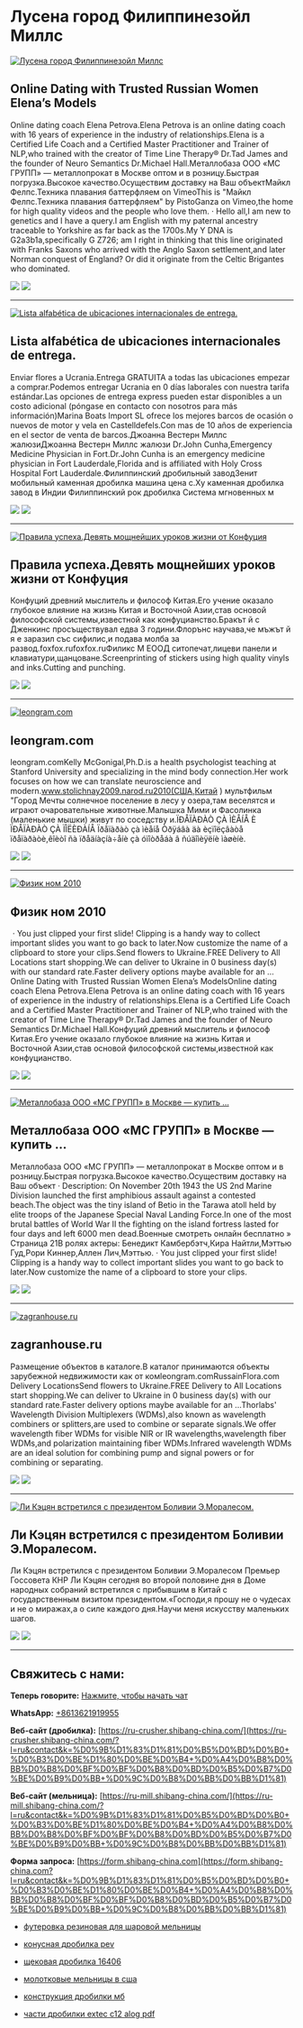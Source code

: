 # Лусена город Филиппинезойл Миллс

<a href="https://swt.shibang-china.com/?l=ru&img&k=%D0%9B%D1%83%D1%81%D0%B5%D0%BD%D0%B0+%D0%B3%D0%BE%D1%80%D0%BE%D0%B4+%D0%A4%D0%B8%D0%BB%D0%B8%D0%BF%D0%BF%D0%B8%D0%BD%D0%B5%D0%B7%D0%BE%D0%B9%D0%BB+%D0%9C%D0%B8%D0%BB%D0%BB%D1%81" target="_blank">![Лусена город Филиппинезойл Миллс](http://static.shibang-china.com/all-800x300/1140.jpg)</a>

## Online Dating with Trusted Russian Women Elena’s Models
Online dating coach Elena Petrova.Elena Petrova is an online dating coach with 16 years of experience in the industry of relationships.Elena is a Certified Life Coach and a Certified Master Practitioner and Trainer of NLP,who trained with the creator of Time Line Therapy&#174; Dr.Tad James and the founder of Neuro Semantics Dr.Michael Hall.Металлобаза ООО &#171;МС ГРУПП&#187; — металлопрокат в Москве оптом и в розницу.Быстрая погрузка.Высокое качество.Осуществим доставку на Ваш объектМайкл Фелпс.Техника плавания баттерфляем on VimeoThis is &quot;Майкл Фелпс.Техника плавания баттерфляем&quot; by PistoGanza on Vimeo,the home for high quality videos and the people who love them.&nbsp;&#0183;&#32;Hello all,I am new to genetics and I have a query.I am English with my paternal ancestry traceable to Yorkshire as far back as the 1700s.My Y DNA is G2a3b1a,specifically G Z726; am I right in thinking that this line originated with Franks Saxons who arrived with the Anglo Saxon settlement,and later Norman conquest of England? Or did it originate from the Celtic Brigantes who dominated.


<a href="https://whatsapp.shibangsoft.com/WhatsApp.php" target="_blank" title="WhatsApp">![](http://static.shibang-china.com/icon/whatsapp.png)</a> <a href="https://swt.shibang-china.com/?l=ru&icon&k=%D0%9B%D1%83%D1%81%D0%B5%D0%BD%D0%B0+%D0%B3%D0%BE%D1%80%D0%BE%D0%B4+%D0%A4%D0%B8%D0%BB%D0%B8%D0%BF%D0%BF%D0%B8%D0%BD%D0%B5%D0%B7%D0%BE%D0%B9%D0%BB+%D0%9C%D0%B8%D0%BB%D0%BB%D1%81" target="_blank">![](http://static.shibang-china.com/icon/chat-ru.png)</a>

---

<a href="https://swt.shibang-china.com/?l=ru&img&k=%D0%9B%D1%83%D1%81%D0%B5%D0%BD%D0%B0+%D0%B3%D0%BE%D1%80%D0%BE%D0%B4+%D0%A4%D0%B8%D0%BB%D0%B8%D0%BF%D0%BF%D0%B8%D0%BD%D0%B5%D0%B7%D0%BE%D0%B9%D0%BB+%D0%9C%D0%B8%D0%BB%D0%BB%D1%81" target="_blank">![Lista alfab&#233;tica de ubicaciones internacionales de entrega.](http://static.shibang-china.com/all-800x300/288.jpg)</a>

## Lista alfab&#233;tica de ubicaciones internacionales de entrega.
Enviar flores a Ucrania.Entrega GRATUITA a todas las ubicaciones empezar a comprar.Podemos entregar Ucrania en 0 d&#237;as laborales con nuestra tarifa est&#225;ndar.Las opciones de entrega express pueden estar disponibles a un costo adicional (p&#243;ngase en contacto con nosotros para m&#225;s informaci&#243;n)Marina Boats Import SL ofrece los mejores barcos de ocasi&#243;n o nuevos de motor y vela en Castelldefels.Con mas de 10 a&#241;os de experiencia en el sector de venta de barcos.Джоанна Вестерн Миллс жалюзиДжоанна Вестерн Миллс жалюзи Dr.John Cunha,Emergency Medicine Physician in Fort.Dr.John Cunha is an emergency medicine physician in Fort Lauderdale,Florida and is affiliated with Holy Cross Hospital Fort Lauderdale.Филиппинский дробильный заводЗенит мобильный каменная дробилка машина цена с.Ху каменная дробилка завод в Индии Филиппинский рок дробилка Система мгновенных м


<a href="https://whatsapp.shibangsoft.com/WhatsApp.php" target="_blank" title="WhatsApp">![](http://static.shibang-china.com/icon/whatsapp.png)</a> <a href="https://swt.shibang-china.com/?l=ru&icon&k=%D0%9B%D1%83%D1%81%D0%B5%D0%BD%D0%B0+%D0%B3%D0%BE%D1%80%D0%BE%D0%B4+%D0%A4%D0%B8%D0%BB%D0%B8%D0%BF%D0%BF%D0%B8%D0%BD%D0%B5%D0%B7%D0%BE%D0%B9%D0%BB+%D0%9C%D0%B8%D0%BB%D0%BB%D1%81" target="_blank">![](http://static.shibang-china.com/icon/chat-ru.png)</a>

---

<a href="https://swt.shibang-china.com/?l=ru&img&k=%D0%9B%D1%83%D1%81%D0%B5%D0%BD%D0%B0+%D0%B3%D0%BE%D1%80%D0%BE%D0%B4+%D0%A4%D0%B8%D0%BB%D0%B8%D0%BF%D0%BF%D0%B8%D0%BD%D0%B5%D0%B7%D0%BE%D0%B9%D0%BB+%D0%9C%D0%B8%D0%BB%D0%BB%D1%81" target="_blank">![Правила успеха.Девять мощнейших уроков жизни от Конфуция](http://static.shibang-china.com/all-800x300/503.jpg)</a>

## Правила успеха.Девять мощнейших уроков жизни от Конфуция
Конфуций древний мыслитель и философ Китая.Его учение оказало глубокое влияние на жизнь Китая и Восточной Азии,став основой философской системы,известной как конфуцианство.Бракът й с Дженкинс просъществувал едва 3 години.Флорънс научава,че мъжът й я е заразил със сифилис,и подава молба за развод.foxfox.rufoxfox.ruФиликс М ЕООД ситопечат,лицеви панели и клавиатури,щанцоване.Screenprinting of stickers using high quality vinyls and inks.Cutting and punching.


<a href="https://whatsapp.shibangsoft.com/WhatsApp.php" target="_blank" title="WhatsApp">![](http://static.shibang-china.com/icon/whatsapp.png)</a> <a href="https://swt.shibang-china.com/?l=ru&icon&k=%D0%9B%D1%83%D1%81%D0%B5%D0%BD%D0%B0+%D0%B3%D0%BE%D1%80%D0%BE%D0%B4+%D0%A4%D0%B8%D0%BB%D0%B8%D0%BF%D0%BF%D0%B8%D0%BD%D0%B5%D0%B7%D0%BE%D0%B9%D0%BB+%D0%9C%D0%B8%D0%BB%D0%BB%D1%81" target="_blank">![](http://static.shibang-china.com/icon/chat-ru.png)</a>

---

<a href="https://swt.shibang-china.com/?l=ru&img&k=%D0%9B%D1%83%D1%81%D0%B5%D0%BD%D0%B0+%D0%B3%D0%BE%D1%80%D0%BE%D0%B4+%D0%A4%D0%B8%D0%BB%D0%B8%D0%BF%D0%BF%D0%B8%D0%BD%D0%B5%D0%B7%D0%BE%D0%B9%D0%BB+%D0%9C%D0%B8%D0%BB%D0%BB%D1%81" target="_blank">![leongram.com](http://static.shibang-china.com/all-800x300/1011.jpg)</a>

## leongram.com
leongram.comKelly McGonigal,Ph.D.is a health psychologist teaching at Stanford University and specializing in the mind body connection.Her work focuses on how we can translate neuroscience and modern.www.stolichnay2009.narod.ru2010(США,Китай ) мультфильм &quot;Город Мечты солнечное поселение в лесу у озера,там веселятся и играют очаровательные животные.Малышка Мими и Фасолинка (маленькие мышки) живут по соседству и.&#207;&#208;&#197;&#207;&#192;&#208;&#192;&#210; &#199;&#192; &#204;&#200;&#197;&#205;&#197; &#200; &#207;&#208;&#197;&#207;&#192;&#208;&#192;&#210; &#199;&#192; &#207;&#206;&#203;&#200;&#208;&#192;&#205;&#197; &#207;&#240;&#229;&#239;&#224;&#240;&#224;&#242; &#231;&#224; &#236;&#232;&#229;&#237;&#229; &#210;&#240;&#255;&#225;&#226;&#224; &#228;&#224; &#232;&#231;&#239;&#238;&#235;&#231;&#226;&#224;&#242;&#229; &#239;&#240;&#229;&#239;&#224;&#240;&#224;&#242;&#232;,&#234;&#238;&#232;&#242;&#238; &#241;&#224; &#239;&#240;&#229;&#228;&#237;&#224;&#231;&#237;&#224;&#247;&#229;&#237;&#232; &#231;&#224; &#243;&#239;&#238;&#242;&#240;&#229;&#225;&#224; &#226; &#241;&#250;&#228;&#238;&#236;&#232;&#255;&#235;&#237;&#232; &#236;&#224;&#248;&#232;&#237;&#232;.


<a href="https://whatsapp.shibangsoft.com/WhatsApp.php" target="_blank" title="WhatsApp">![](http://static.shibang-china.com/icon/whatsapp.png)</a> <a href="https://swt.shibang-china.com/?l=ru&icon&k=%D0%9B%D1%83%D1%81%D0%B5%D0%BD%D0%B0+%D0%B3%D0%BE%D1%80%D0%BE%D0%B4+%D0%A4%D0%B8%D0%BB%D0%B8%D0%BF%D0%BF%D0%B8%D0%BD%D0%B5%D0%B7%D0%BE%D0%B9%D0%BB+%D0%9C%D0%B8%D0%BB%D0%BB%D1%81" target="_blank">![](http://static.shibang-china.com/icon/chat-ru.png)</a>

---

<a href="https://swt.shibang-china.com/?l=ru&img&k=%D0%9B%D1%83%D1%81%D0%B5%D0%BD%D0%B0+%D0%B3%D0%BE%D1%80%D0%BE%D0%B4+%D0%A4%D0%B8%D0%BB%D0%B8%D0%BF%D0%BF%D0%B8%D0%BD%D0%B5%D0%B7%D0%BE%D0%B9%D0%BB+%D0%9C%D0%B8%D0%BB%D0%BB%D1%81" target="_blank">![Физик ном 2010](http://static.shibang-china.com/all-800x300/608.jpg)</a>

## Физик ном 2010
&nbsp;&#0183;&#32;You just clipped your first slide! Clipping is a handy way to collect important slides you want to go back to later.Now customize the name of a clipboard to store your clips.Send flowers to Ukraine.FREE Delivery to All Locations start shopping.We can deliver to Ukraine in 0 business day(s) with our standard rate.Faster delivery options maybe available for an …Online Dating with Trusted Russian Women Elena’s ModelsOnline dating coach Elena Petrova.Elena Petrova is an online dating coach with 16 years of experience in the industry of relationships.Elena is a Certified Life Coach and a Certified Master Practitioner and Trainer of NLP,who trained with the creator of Time Line Therapy&#174; Dr.Tad James and the founder of Neuro Semantics Dr.Michael Hall.Конфуций древний мыслитель и философ Китая.Его учение оказало глубокое влияние на жизнь Китая и Восточной Азии,став основой философской системы,известной как конфуцианство.


<a href="https://whatsapp.shibangsoft.com/WhatsApp.php" target="_blank" title="WhatsApp">![](http://static.shibang-china.com/icon/whatsapp.png)</a> <a href="https://swt.shibang-china.com/?l=ru&icon&k=%D0%9B%D1%83%D1%81%D0%B5%D0%BD%D0%B0+%D0%B3%D0%BE%D1%80%D0%BE%D0%B4+%D0%A4%D0%B8%D0%BB%D0%B8%D0%BF%D0%BF%D0%B8%D0%BD%D0%B5%D0%B7%D0%BE%D0%B9%D0%BB+%D0%9C%D0%B8%D0%BB%D0%BB%D1%81" target="_blank">![](http://static.shibang-china.com/icon/chat-ru.png)</a>

---

<a href="https://swt.shibang-china.com/?l=ru&img&k=%D0%9B%D1%83%D1%81%D0%B5%D0%BD%D0%B0+%D0%B3%D0%BE%D1%80%D0%BE%D0%B4+%D0%A4%D0%B8%D0%BB%D0%B8%D0%BF%D0%BF%D0%B8%D0%BD%D0%B5%D0%B7%D0%BE%D0%B9%D0%BB+%D0%9C%D0%B8%D0%BB%D0%BB%D1%81" target="_blank">![Металлобаза ООО &#171;МС ГРУПП&#187; в Москве — купить …](http://static.shibang-china.com/all-800x300/434.jpg)</a>

## Металлобаза ООО &#171;МС ГРУПП&#187; в Москве — купить …
Металлобаза ООО &#171;МС ГРУПП&#187; — металлопрокат в Москве оптом и в розницу.Быстрая погрузка.Высокое качество.Осуществим доставку на Ваш объект&nbsp;&#0183;&#32;Description: On November 20th 1943 the US 2nd Marine Division launched the first amphibious assault against a contested beach.The object was the tiny island of Betio in the Tarawa atoll held by elite troops of the Japanese Special Naval Landing Force.In one of the most brutal battles of World War II the fighting on the island fortress lasted for four days and left 6000 men dead.Военные смотреть онлайн бесплатно &#187; Страница 21В ролях актеры: Бенедикт Камбербэтч,Кира Найтли,Мэттью Гуд,Рори Киннер,Аллен Лич,Мэттью.&nbsp;&#0183;&#32;You just clipped your first slide! Clipping is a handy way to collect important slides you want to go back to later.Now customize the name of a clipboard to store your clips.


<a href="https://whatsapp.shibangsoft.com/WhatsApp.php" target="_blank" title="WhatsApp">![](http://static.shibang-china.com/icon/whatsapp.png)</a> <a href="https://swt.shibang-china.com/?l=ru&icon&k=%D0%9B%D1%83%D1%81%D0%B5%D0%BD%D0%B0+%D0%B3%D0%BE%D1%80%D0%BE%D0%B4+%D0%A4%D0%B8%D0%BB%D0%B8%D0%BF%D0%BF%D0%B8%D0%BD%D0%B5%D0%B7%D0%BE%D0%B9%D0%BB+%D0%9C%D0%B8%D0%BB%D0%BB%D1%81" target="_blank">![](http://static.shibang-china.com/icon/chat-ru.png)</a>

---

<a href="https://swt.shibang-china.com/?l=ru&img&k=%D0%9B%D1%83%D1%81%D0%B5%D0%BD%D0%B0+%D0%B3%D0%BE%D1%80%D0%BE%D0%B4+%D0%A4%D0%B8%D0%BB%D0%B8%D0%BF%D0%BF%D0%B8%D0%BD%D0%B5%D0%B7%D0%BE%D0%B9%D0%BB+%D0%9C%D0%B8%D0%BB%D0%BB%D1%81" target="_blank">![zagranhouse.ru](http://static.shibang-china.com/all-800x300/173.jpg)</a>

## zagranhouse.ru
Размещение объектов в каталоге.В каталог принимаются объекты зарубежной недвижимости как от комleongram.comRussainFlora.com Delivery LocationsSend flowers to Ukraine.FREE Delivery to All Locations start shopping.We can deliver to Ukraine in 0 business day(s) with our standard rate.Faster delivery options maybe available for an …Thorlabs' Wavelength Division Multiplexers (WDMs),also known as wavelength combiners or splitters,are used to combine or separate signals.We offer wavelength fiber WDMs for visible NIR or IR wavelengths,wavelength fiber WDMs,and polarization maintaining fiber WDMs.Infrared wavelength WDMs are an ideal solution for combining pump and signal powers or for combining or separating.


<a href="https://whatsapp.shibangsoft.com/WhatsApp.php" target="_blank" title="WhatsApp">![](http://static.shibang-china.com/icon/whatsapp.png)</a> <a href="https://swt.shibang-china.com/?l=ru&icon&k=%D0%9B%D1%83%D1%81%D0%B5%D0%BD%D0%B0+%D0%B3%D0%BE%D1%80%D0%BE%D0%B4+%D0%A4%D0%B8%D0%BB%D0%B8%D0%BF%D0%BF%D0%B8%D0%BD%D0%B5%D0%B7%D0%BE%D0%B9%D0%BB+%D0%9C%D0%B8%D0%BB%D0%BB%D1%81" target="_blank">![](http://static.shibang-china.com/icon/chat-ru.png)</a>

---

<a href="https://swt.shibang-china.com/?l=ru&img&k=%D0%9B%D1%83%D1%81%D0%B5%D0%BD%D0%B0+%D0%B3%D0%BE%D1%80%D0%BE%D0%B4+%D0%A4%D0%B8%D0%BB%D0%B8%D0%BF%D0%BF%D0%B8%D0%BD%D0%B5%D0%B7%D0%BE%D0%B9%D0%BB+%D0%9C%D0%B8%D0%BB%D0%BB%D1%81" target="_blank">![Ли Кэцян встретился с президентом Боливии Э.Моралесом.](http://static.shibang-china.com/all-800x300/441.jpg)</a>

## Ли Кэцян встретился с президентом Боливии Э.Моралесом.
Ли Кэцян встретился с президентом Боливии Э.Моралесом Премьер Госсовета КНР Ли Кэцян сегодня во второй половине дня в Доме народных собраний встретился с прибывшим в Китай с государственным визитом президентом.&#171;Господи,я прошу не о чудесах и не о миражах,а о силе каждого дня.Научи меня искусству маленьких шагов.

<a href="https://whatsapp.shibangsoft.com/WhatsApp.php" target="_blank" title="WhatsApp">![](http://static.shibang-china.com/icon/whatsapp.png)</a> <a href="https://swt.shibang-china.com/?l=ru&icon&k=%D0%9B%D1%83%D1%81%D0%B5%D0%BD%D0%B0+%D0%B3%D0%BE%D1%80%D0%BE%D0%B4+%D0%A4%D0%B8%D0%BB%D0%B8%D0%BF%D0%BF%D0%B8%D0%BD%D0%B5%D0%B7%D0%BE%D0%B9%D0%BB+%D0%9C%D0%B8%D0%BB%D0%BB%D1%81" target="_blank">![](http://static.shibang-china.com/icon/chat-ru.png)</a>

---
## Свяжитесь с нами:

**Теперь говорите:** [Нажмите, чтобы начать чат](https://swt.shibang-china.com?l=ru&contact&k=%D0%9B%D1%83%D1%81%D0%B5%D0%BD%D0%B0+%D0%B3%D0%BE%D1%80%D0%BE%D0%B4+%D0%A4%D0%B8%D0%BB%D0%B8%D0%BF%D0%BF%D0%B8%D0%BD%D0%B5%D0%B7%D0%BE%D0%B9%D0%BB+%D0%9C%D0%B8%D0%BB%D0%BB%D1%81)

**WhatsApp:**  [+8613621919955](https://whatsapp.shibangsoft.com/WhatsApp.php)

**Веб-сайт (дробилка):** [https://ru-crusher.shibang-china.com/](https://ru-crusher.shibang-china.com/?l=ru&contact&k=%D0%9B%D1%83%D1%81%D0%B5%D0%BD%D0%B0+%D0%B3%D0%BE%D1%80%D0%BE%D0%B4+%D0%A4%D0%B8%D0%BB%D0%B8%D0%BF%D0%BF%D0%B8%D0%BD%D0%B5%D0%B7%D0%BE%D0%B9%D0%BB+%D0%9C%D0%B8%D0%BB%D0%BB%D1%81)

**Веб-сайт (мельница):** [https://ru-mill.shibang-china.com/](https://ru-mill.shibang-china.com/?l=ru&contact&k=%D0%9B%D1%83%D1%81%D0%B5%D0%BD%D0%B0+%D0%B3%D0%BE%D1%80%D0%BE%D0%B4+%D0%A4%D0%B8%D0%BB%D0%B8%D0%BF%D0%BF%D0%B8%D0%BD%D0%B5%D0%B7%D0%BE%D0%B9%D0%BB+%D0%9C%D0%B8%D0%BB%D0%BB%D1%81)

**Форма запроса:** [https://form.shibang-china.com](https://form.shibang-china.com?l=ru&contact&k=%D0%9B%D1%83%D1%81%D0%B5%D0%BD%D0%B0+%D0%B3%D0%BE%D1%80%D0%BE%D0%B4+%D0%A4%D0%B8%D0%BB%D0%B8%D0%BF%D0%BF%D0%B8%D0%BD%D0%B5%D0%B7%D0%BE%D0%B9%D0%BB+%D0%9C%D0%B8%D0%BB%D0%BB%D1%81)

* [футеровка резиновая для шаровой мельницы](../122/%D1%84%D1%83%D1%82%D0%B5%D1%80%D0%BE%D0%B2%D0%BA%D0%B0%20%D1%80%D0%B5%D0%B7%D0%B8%D0%BD%D0%BE%D0%B2%D0%B0%D1%8F%20%D0%B4%D0%BB%D1%8F%20%D1%88%D0%B0%D1%80%D0%BE%D0%B2%D0%BE%D0%B9%20%D0%BC%D0%B5%D0%BB%D1%8C%D0%BD%D0%B8%D1%86%D1%8B.md)

* [конусная дробилка pev](../124/%D0%BA%D0%BE%D0%BD%D1%83%D1%81%D0%BD%D0%B0%D1%8F%20%D0%B4%D1%80%D0%BE%D0%B1%D0%B8%D0%BB%D0%BA%D0%B0%20pev.md)

* [щековая дробилка 16406](../125/%D1%89%D0%B5%D0%BA%D0%BE%D0%B2%D0%B0%D1%8F%20%D0%B4%D1%80%D0%BE%D0%B1%D0%B8%D0%BB%D0%BA%D0%B0%2016406.md)

* [молотковые мельницы в сша](../121/%D0%BC%D0%BE%D0%BB%D0%BE%D1%82%D0%BA%D0%BE%D0%B2%D1%8B%D0%B5%20%D0%BC%D0%B5%D0%BB%D1%8C%D0%BD%D0%B8%D1%86%D1%8B%20%D0%B2%20%D1%81%D1%88%D0%B0.md)

* [конструкция дробилки мб](../122/%D0%BA%D0%BE%D0%BD%D1%81%D1%82%D1%80%D1%83%D0%BA%D1%86%D0%B8%D1%8F%20%D0%B4%D1%80%D0%BE%D0%B1%D0%B8%D0%BB%D0%BA%D0%B8%20%D0%BC%D0%B1.md)

* [части дробилки extec c12 alog pdf](../122/%D1%87%D0%B0%D1%81%D1%82%D0%B8%20%D0%B4%D1%80%D0%BE%D0%B1%D0%B8%D0%BB%D0%BA%D0%B8%20extec%20c12%20alog%20pdf.md)